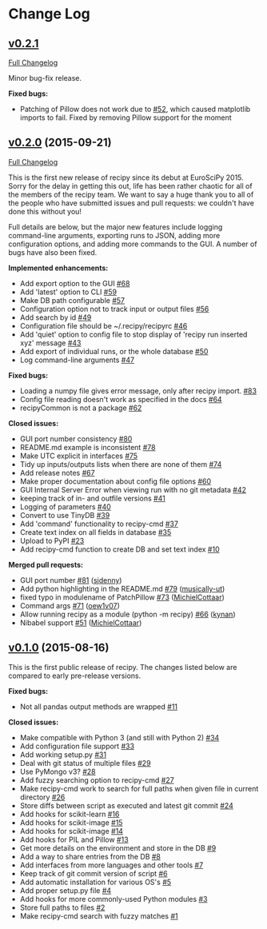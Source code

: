 # Change Log

## [v0.2.1](https://github.com/recipy/recipy/tree/v0.2.1)
[Full Changelog](https://github.com/recipy/recipy/compare/v0.2.0...HEAD)

Minor bug-fix release.

**Fixed bugs:**

- Patching of Pillow does not work due to [\#52](https://github.com/recipy/recipy/issues/52), which caused matplotlib imports to fail. Fixed by removing Pillow support for the moment

## [v0.2.0](https://github.com/recipy/recipy/tree/v0.2.0) (2015-09-21)
[Full Changelog](https://github.com/recipy/recipy/compare/v0.1.0...v0.2.0)

This is the first new release of recipy since its debut at EuroSciPy 2015. Sorry for the delay in getting this out, life has been rather chaotic for all of the members of the recipy team. We want to say a huge thank you to all of the people who have submitted issues and pull requests: we couldn't have done this without you!

Full details are below, but the major new features include logging command-line arguments, exporting runs to JSON, adding more configuration options, and adding more commands to the GUI. A number of bugs have also been fixed.

**Implemented enhancements:**

- Add export option to the GUI [\#68](https://github.com/recipy/recipy/issues/68)
- Add 'latest' option to CLI [\#59](https://github.com/recipy/recipy/issues/59)
- Make DB path configurable [\#57](https://github.com/recipy/recipy/issues/57)
- Configuration option not to track input or output files [\#56](https://github.com/recipy/recipy/issues/56)
- Add search by id [\#49](https://github.com/recipy/recipy/issues/49)
- Configuration file should be ~/.recipy/recipyrc [\#46](https://github.com/recipy/recipy/issues/46)
- Add 'quiet' option to config file to stop display of 'recipy run inserted xyz' message [\#43](https://github.com/recipy/recipy/issues/43)
- Add export of individual runs, or the whole database [\#50](https://github.com/recipy/recipy/issues/50)
- Log command-line arguments [\#47](https://github.com/recipy/recipy/issues/47)

**Fixed bugs:**

- Loading a numpy file gives error message, only after recipy import. [\#83](https://github.com/recipy/recipy/issues/83)
- Config file reading doesn't work as specified in the docs [\#64](https://github.com/recipy/recipy/issues/64)
- recipyCommon is not a package [\#62](https://github.com/recipy/recipy/issues/62)

**Closed issues:**

- GUI port number consistency [\#80](https://github.com/recipy/recipy/issues/80)
- README.md example is inconsistent [\#78](https://github.com/recipy/recipy/issues/78)
- Make UTC explicit in interfaces [\#75](https://github.com/recipy/recipy/issues/75)
- Tidy up inputs/outputs lists when there are none of them [\#74](https://github.com/recipy/recipy/issues/74)
- Add release notes [\#67](https://github.com/recipy/recipy/issues/67)
- Make proper documentation about config file options [\#60](https://github.com/recipy/recipy/issues/60)
- GUI Internal Server Error when viewing run with no git metadata [\#42](https://github.com/recipy/recipy/issues/42)
- keeping track of in- and outfile versions [\#41](https://github.com/recipy/recipy/issues/41)
- Logging of parameters [\#40](https://github.com/recipy/recipy/issues/40)
- Convert to use TinyDB [\#39](https://github.com/recipy/recipy/issues/39)
- Add 'command' functionality to recipy-cmd [\#37](https://github.com/recipy/recipy/issues/37)
- Create text index on all fields in database [\#35](https://github.com/recipy/recipy/issues/35)
- Upload to PyPI [\#23](https://github.com/recipy/recipy/issues/23)
- Add recipy-cmd function to create DB and set text index [\#10](https://github.com/recipy/recipy/issues/10)

**Merged pull requests:**

- GUI port number [\#81](https://github.com/recipy/recipy/pull/81) ([sjdenny](https://github.com/sjdenny))
- Add python highlighting in the README.md [\#79](https://github.com/recipy/recipy/pull/79) ([musically-ut](https://github.com/musically-ut))
- fixed typo in modulename of PatchPillow [\#73](https://github.com/recipy/recipy/pull/73) ([MichielCottaar](https://github.com/MichielCottaar))
- Command args [\#71](https://github.com/recipy/recipy/pull/71) ([oew1v07](https://github.com/oew1v07))
- Allow running recipy as a module \(python -m recipy\) [\#66](https://github.com/recipy/recipy/pull/66) ([kynan](https://github.com/kynan))
- Nibabel support [\#51](https://github.com/recipy/recipy/pull/51) ([MichielCottaar](https://github.com/MichielCottaar))

## [v0.1.0](https://github.com/recipy/recipy/tree/v0.1.0) (2015-08-16)

This is the first public release of recipy. The changes listed below are compared to early pre-release versions.

**Fixed bugs:**

- Not all pandas output methods are wrapped [\#11](https://github.com/recipy/recipy/issues/11)

**Closed issues:**

- Make compatible with Python 3 \(and still with Python 2\) [\#34](https://github.com/recipy/recipy/issues/34)
- Add configuration file support [\#33](https://github.com/recipy/recipy/issues/33)
- Add working setup.py [\#31](https://github.com/recipy/recipy/issues/31)
- Deal with git status of multiple files [\#29](https://github.com/recipy/recipy/issues/29)
- Use PyMongo v3? [\#28](https://github.com/recipy/recipy/issues/28)
- Add fuzzy searching option to recipy-cmd [\#27](https://github.com/recipy/recipy/issues/27)
- Make recipy-cmd work to search for full paths when given file in current directory [\#26](https://github.com/recipy/recipy/issues/26)
- Store diffs between script as executed and latest git commit [\#24](https://github.com/recipy/recipy/issues/24)
- Add hooks for scikit-learn [\#16](https://github.com/recipy/recipy/issues/16)
- Add hooks for scikit-image [\#15](https://github.com/recipy/recipy/issues/15)
- Add hooks for scikit-image [\#14](https://github.com/recipy/recipy/issues/14)
- Add hooks for PIL and Pillow [\#13](https://github.com/recipy/recipy/issues/13)
- Get more details on the environment and store in the DB [\#9](https://github.com/recipy/recipy/issues/9)
- Add a way to share entries from the DB [\#8](https://github.com/recipy/recipy/issues/8)
- Add interfaces from more languages and other tools [\#7](https://github.com/recipy/recipy/issues/7)
- Keep track of git commit version of script [\#6](https://github.com/recipy/recipy/issues/6)
- Add automatic installation for various OS's [\#5](https://github.com/recipy/recipy/issues/5)
- Add proper setup.py file [\#4](https://github.com/recipy/recipy/issues/4)
- Add hooks for more commonly-used Python modules [\#3](https://github.com/recipy/recipy/issues/3)
- Store full paths to files [\#2](https://github.com/recipy/recipy/issues/2)
- Make recipy-cmd search with fuzzy matches [\#1](https://github.com/recipy/recipy/issues/1)







